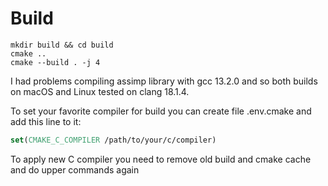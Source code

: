 # Build

```console
mkdir build && cd build
cmake ..
cmake --build . -j 4
```

<p>I had problems compiling assimp library with gcc 13.2.0 and so both builds on macOS and Linux tested on clang 18.1.4.</p>
<p>To set your favorite compiler for build you can create file .env.cmake and add this line to it:</p>

```cmake
set(CMAKE_C_COMPILER /path/to/your/c/compiler)
```
<p>To apply new C compiler you need to remove old build and cmake cache and do upper commands again</p>
